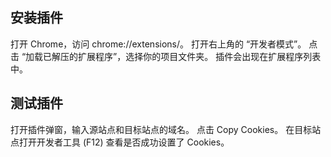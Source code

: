 ## 安装插件
打开 Chrome，访问 chrome://extensions/。
打开右上角的 “开发者模式”。
点击 “加载已解压的扩展程序”，选择你的项目文件夹。
插件会出现在扩展程序列表中。

## 测试插件
打开插件弹窗，输入源站点和目标站点的域名。
点击 Copy Cookies。
在目标站点打开开发者工具 (F12) 查看是否成功设置了 Cookies。